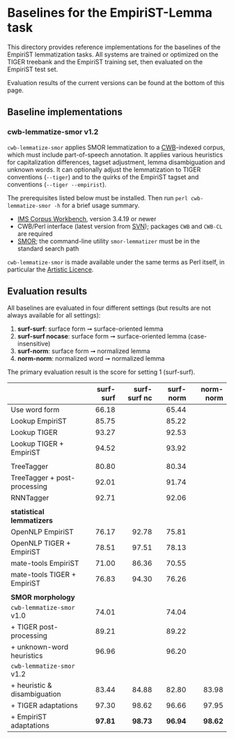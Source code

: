 # Baselines for the EmpiriST-Lemma task

This directory provides reference implementations for the baselines of the EmpiriST lemmatization tasks. All systems are trained or optimized on the TIGER treebank and the EmpiriST training set, then evaluated on the EmpiriST test set.

Evaluation results of the current versions can be found at the bottom of this page.


## Baseline implementations

### cwb-lemmatize-smor v1.2

`cwb-lemmatize-smor` applies SMOR lemmatization to a [CWB](http://cwb.sourceforge.net/)-indexed corpus, which must include part-of-speech annotation. It applies various heuristics for capitalization differences, tagset adjustment, lemma disambiguation and unknown words.  It can optionally adjust the lemmatization to TIGER conventions (`--tiger`) and to the quirks of the EmpiriST tagset and conventions (`--tiger --empirist`).

The prerequisites listed below must be installed.  Then run `perl cwb-lemmatize-smor -h` for a brief usage summary.

- [IMS Corpus Workbench](http://cwb.sourceforge.net/developers.php#svn), version 3.4.19 or newer
- CWB/Perl interface (latest version from [SVN](http://cwb.sourceforge.net/developers.php#svn)); packages `CWB` and `CWB-CL` are required
- [SMOR](https://www.cis.uni-muenchen.de/~schmid/tools/SMOR/); the command-line utility `smor-lemmatizer` must be in the standard search path

`cwb-lemmatize-smor` is made available under the same terms as Perl itself, in particular the [Artistic Licence](https://www.perlfoundation.org/artistic-license-10.html).


## Evaluation results

All baselines are evaluated in four different settings (but results are not always available for all settings):

1. **surf-surf**: surface form ➞ surface-oriented lemma
2. **surf-surf nocase**: surface form ➞ surface-oriented lemma (case-insensitive)
3. **surf-norm**: surface form ➞ normalized lemma
4. **norm-norm**: normalized word ➞ normalized lemma

The primary evaluation result is the score for setting 1 (surf-surf).

|                              | surf-surf | surf-surf nc | surf-norm | norm-norm |
|:-----------------------------|----------:|-------------:|----------:|----------:|
| Use word form                |     66.18 |              |     65.44 |           |
| Lookup EmpiriST              |     85.75 |              |     85.22 |           |
| Lookup TIGER                 |     93.27 |              |     92.53 |           |
| Lookup TIGER + EmpiriST      |     94.52 |              |     93.92 |           |
|                              |           |              |           |           |
| TreeTagger                   |     80.80 |              |     80.34 |           |
| TreeTagger + post-processing |     92.01 |              |     91.74 |           |
| RNNTagger                    |     92.71 |              |     92.06 |           |
|                              |           |              |           |           |
| **statistical lemmatizers**  |           |              |           |           |
| OpenNLP EmpiriST             |     76.17 |        92.78 |     75.81 |           |
| OpenNLP TIGER + EmpiriST     |     78.51 |        97.51 |     78.13 |           |
| mate-tools EmpiriST          |     71.00 |        86.36 |     70.55 |           |
| mate-tools TIGER + EmpiriST  |     76.83 |        94.30 |     76.26 |           |
|                              |           |              |           |           |
| **SMOR morphology**          |           |              |           |           |
| `cwb-lemmatize-smor` v1.0    |     74.01 |              |     74.04 |           |
|  + TIGER post-processing     |     89.21 |              |     89.22 |           |
|  + unknown-word heuristics   |     96.96 |              |     96.20 |           |
| `cwb-lemmatize-smor` v1.2    |           |              |           |           |
|  + heuristic & disambiguation|     83.44 |        84.88 |     82.80 |     83.98 |
|  + TIGER adaptations         |     97.30 |        98.62 |     96.66 |     97.95 |
|  + EmpiriST adaptations      | **97.81** |    **98.73** | **96.94** | **98.62** |
